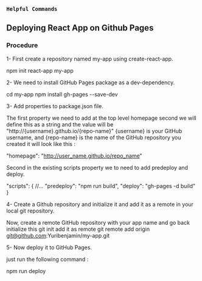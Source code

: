 ### `Helpful Commands`
## Deploying React App on Github Pages
### Procedure

1- First create a repository named my-app using create-react-app.

npm init react-app my-app

2- We need to install GitHub Pages package as a dev-dependency.

cd my-app
npm install gh-pages --save-dev

3- Add properties to package.json file.

The first property we need to add at the top level homepage second we will define this as a string and the value will be "http://{username}.github.io/{repo-name}" {username} is your GitHub username, and {repo-name} is the name of the GitHub repository you created it will look like this :

"homepage": "http://user_name.github.io/repo_name"

Second in the existing scripts property we to need to add predeploy and deploy.

"scripts": {
//...
"predeploy": "npm run build",
"deploy": "gh-pages -d build"
}

4- Create a Github repository and initialize it and add it as a remote in your local git repository.

Now, create a remote GitHub repository with your app name and go back initialize this
git init
add it as remote
git remote add origin git@github.com:Yuribenjamin/my-app.git

5- Now deploy it to GitHub Pages.

just run the following command :

npm run deploy
